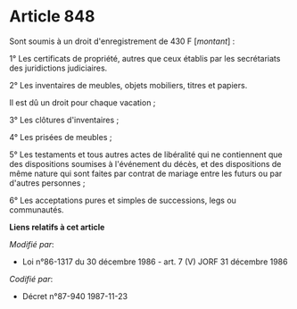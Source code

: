 # Article 848

Sont soumis à un droit d'enregistrement de 430 F [*montant*] :

1° Les certificats de propriété, autres que ceux établis par les secrétariats des juridictions judiciaires.

2° Les inventaires de meubles, objets mobiliers, titres et papiers.

Il est dû un droit pour chaque vacation ;

3° Les clôtures d'inventaires ;

4° Les prisées de meubles ;

5° Les testaments et tous autres actes de libéralité qui ne contiennent que des dispositions soumises à l'événement du décès,
et des dispositions de même nature qui sont faites par contrat de mariage entre les futurs ou par d'autres personnes ;

6° Les acceptations pures et simples de successions, legs ou communautés.

**Liens relatifs à cet article**

_Modifié par_:

  - Loi n°86-1317 du 30 décembre 1986 - art. 7 (V) JORF 31 décembre 1986

_Codifié par_:

  - Décret n°87-940 1987-11-23
